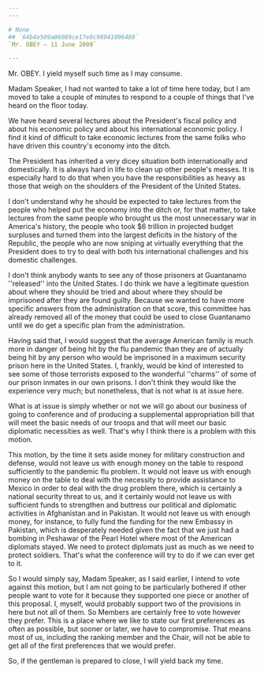 ```yaml
---
---

# None
## `64b4e509a06089ce17e0c989410964b9`
`Mr. OBEY — 11 June 2009`

---
```



Mr. OBEY. I yield myself such time as I may consume.

Madam Speaker, I had not wanted to take a lot of time here today, but 
I am moved to take a couple of minutes to respond to a couple of things 
that I've heard on the floor today.

We have heard several lectures about the President's fiscal policy 
and about his economic policy and about his international economic 
policy. I find it kind of difficult to take economic lectures from the 
same folks who have driven this country's economy into the ditch.

The President has inherited a very dicey situation both 
internationally and domestically. It is always hard in life to clean up 
other people's messes. It is especially hard to do that when you have 
the responsibilities as heavy as those that weigh on the shoulders of 
the President of the United States.

I don't understand why he should be expected to take lectures from 
the people who helped put the economy into the ditch or, for that 
matter, to take lectures from the same people who brought us the most 
unnecessary war in America's history, the people who took $6 trillion 
in projected budget surpluses and turned them into the largest deficits 
in the history of the Republic, the people who are now sniping at 
virtually everything that the President does to try to deal with both 
his international challenges and his domestic challenges.

I don't think anybody wants to see any of those prisoners at 
Guantanamo ''released'' into the United States. I do think we have a 
legitimate question about where they should be tried and about where 
they should be imprisoned after they are found guilty. Because we 
wanted to have more specific answers from the administration on that 
score, this committee has already removed all of the money that could 
be used to close Guantanamo until we do get a specific plan from the 
administration.

Having said that, I would suggest that the average American family is 
much more in danger of being hit by the flu pandemic than they are of 
actually being hit by any person who would be imprisoned in a maximum 
security prison here in the United States. I, frankly, would be kind of 
interested to see some of those terrorists exposed to the wonderful 
''charms'' of some of our prison inmates in our own prisons. I don't 
think they would like the experience very much; but nonetheless, that 
is not what is at issue here.

What is at issue is simply whether or not we will go about our 
business of going to conference and of producing a supplemental 
appropriation bill that will meet the basic needs of our troops and 
that will meet our basic diplomatic necessities as well. That's why I 
think there is a problem with this motion.

This motion, by the time it sets aside money for military 
construction and defense, would not leave us with enough money on the 
table to respond sufficiently to the pandemic flu problem. It would not 
leave us with enough money on the table to deal with the necessity to 
provide assistance to Mexico in order to deal with the drug problem 
there, which is certainly a national security threat to us, and it 
certainly would not leave us with sufficient funds to strengthen and 
buttress our political and diplomatic activities in Afghanistan and in 
Pakistan. It would not leave us with enough money, for instance, to 
fully fund the funding for the new Embassy in Pakistan, which is 
desperately needed given the fact that we just had a bombing in 
Peshawar of the Pearl Hotel where most of the American diplomats 
stayed. We need to protect diplomats just as much as we need to protect 
soldiers. That's what the conference will try to do if we can ever get 
to it.

So I would simply say, Madam Speaker, as I said earlier, I intend to 
vote against this motion, but I am not going to be particularly 
bothered if other people want to vote for it because they supported one 
piece or another of this proposal. I, myself, would probably support 
two of the provisions in here but not all of them. So Members are 
certainly free to vote however they prefer. This is a place where we 
like to state our first preferences as often as possible, but sooner or 
later, we have to compromise. That means most of us, including the 
ranking member and the Chair, will not be able to get all of the first 
preferences that we would prefer.

So, if the gentleman is prepared to close, I will yield back my time.

